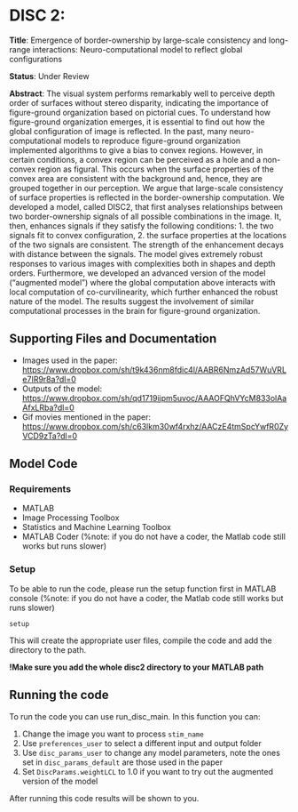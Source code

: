 # DISC 2: 

**Title**: Emergence of border-ownership by large-scale consistency and long-range interactions: Neuro-computational model to reflect global configurations

**Status**: Under Review

**Abstract**:
The visual system performs remarkably well to perceive depth order of surfaces without stereo disparity, indicating the importance of figure-ground organization based on pictorial cues. To understand how figure-ground organization emerges, it is essential to find out how the global configuration of image is reflected. In the past, many neuro-computational models to reproduce figure-ground organization implemented algorithms to give a bias to convex regions. However, in certain conditions, a convex region can be perceived as a hole and a non-convex region as figural. This occurs when the surface properties of the convex area are consistent with the background and, hence, they are grouped together in our perception. We argue that large-scale consistency of surface properties is reflected in the border-ownership computation. We developed a model, called DISC2, that first analyses relationships between two border-ownership signals of all possible combinations in the image. It, then, enhances signals if they satisfy the following conditions: 1. the two signals fit to convex configuration, 2. the surface properties at the locations of the two signals are consistent. The strength of the enhancement decays with distance between the signals. The model gives extremely robust responses to various images with complexities both in shapes and depth orders. Furthermore, we developed an advanced version of the model (“augmented model”) where the global computation above interacts with local computation of co-curvilinearity, which further enhanced the robust nature of the model. The results suggest the involvement of similar computational processes in the brain for figure-ground organization.

## Supporting Files and Documentation

- Images used in the paper: https://www.dropbox.com/sh/t9k436nm8fdic4l/AABR6NmzAd57WuVRLe7IR9r8a?dl=0
- Outputs of the model: https://www.dropbox.com/sh/qd1719ijpm5uvoc/AAAOFQhVYcM833olAaAfxLRba?dl=0
- Gif movies mentioned in the paper: https://www.dropbox.com/sh/c63lkm30wf4rxhz/AACzE4tmSpcYwfR0ZyVCD9zTa?dl=0

## Model Code

### Requirements
- MATLAB
- Image Processing Toolbox
- Statistics and Machine Learning Toolbox
- MATLAB Coder (%note: if you do not have a coder, the Matlab code still works but runs slower)

### Setup
To be able to run the code, please run the setup function first in MATLAB console (%note: if you do not have a coder, the Matlab code still works but runs slower)

```
setup
```
This will create the appropriate user files, compile the code and add the directory to the path.

**!Make sure you add the whole disc2 directory to your MATLAB path**

## Running the code
To run the code you can use run_disc_main. In this function you can:
1. Change the image you want to process `stim_name`
2. Use `preferences_user` to select a different input and output folder
3. Use `disc_params_user` to change any model parameters, note the ones set in `disc_params_default` are those used in the paper
4. Set `DiscParams.weightLCL` to 1.0 if you want to try out the augmented version of the model

After running this code results will be shown to you.
